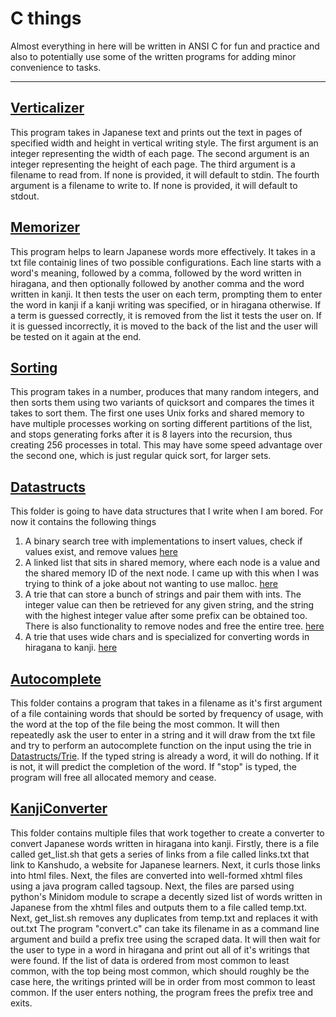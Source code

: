 # C things

<p>Almost everything in here will be written in ANSI C for fun and practice and also to potentially use some of the written programs for adding minor convenience to tasks.</p>

---
## <a href="Verticalizer/">Verticalizer</a>
<p>This program takes in Japanese text and prints out the text in pages of specified width and height in vertical writing style. The first argument is an integer representing the width of each page. The second argument is an integer representing the height of each page. The third argument is a filename to read from. If none is provided, it will default to stdin. The fourth argument is a filename to write to. If none is provided, it will default to stdout.</p>

## <a href="Memorizer/">Memorizer</a>
<p>This program helps to learn Japanese words more effectively. It takes in a txt file containig lines of two possible configurations. Each line starts with a word's meaning, followed by a comma, followed by the word written in hiragana, and then optionally followed by another comma and the word written in kanji. It then tests the user on each term, prompting them to enter the word in kanji if a kanji writing was specified, or in hiragana otherwise. If a term is guessed correctly, it is removed from the list it tests the user on. If it is guessed incorrectly, it is moved to the back of the list and the user will be tested on it again at the end.</p>

## <a href="Sorting/">Sorting</a>
<p>This program takes in a number, produces that many random integers, and then sorts them using two variants of quicksort and compares the times it takes to sort them. The first one uses Unix forks and shared memory to have multiple processes working on sorting different partitions of the list, and stops generating forks after it is 8 layers into the recursion, thus creating 256 processes in total. This may have some speed advantage over the second one, which is just regular quick sort, for larger sets.</p>

## <a href="Datastructs/">Datastructs</a>
<p>This folder is going to have data structures that I write when I am bored. For now it contains the following things
<ol>
    <li>A binary search tree with implementations to insert values, check if values exist, and remove values <a href="Datastructs/BST"> here</a></li>
    <li>A linked list that sits in shared memory, where each node is a value and the shared memory ID of the next node. I came up with this when I was trying to think of a joke about not wanting to use malloc. <a href="Datastructs/SharedLinkedLists"> here</a></li>
    <li>A trie that can store a bunch of strings and pair them with ints. The integer value can then be retrieved for any given string, and the string with the highest integer value after some prefix can be obtained too. There is also functionality to remove nodes and free the entire tree. <a href="Datastructs/Trie">here</a></li>
    <li>A trie that uses wide chars and is specialized for converting words in hiragana to kanji. <a href="Datastructs/Trie">here</a></li>
</ol>
</p>

## <a href="Autocomplete/">Autocomplete</a>
<p>This folder contains a program that takes in a filename as it's first argument of a file containing words that should be sorted by frequency of usage, with the word at the top of the file being the most common. It will then repeatedly ask the user to enter in a string and it will draw from the txt file and try to perform an autocomplete function on the input using the trie in <a href="Datastructs/Trie">Datastructs/Trie</a>. If the typed string is already a word, it will do nothing. If it is not, it will predict the completion of the word. If "stop" is typed, the program will free all allocated memory and cease.
</p>

## <a href="KanjiConverter/">KanjiConverter</a>
<p>This folder contains multiple files that work together to create a converter to convert Japanese words written in hiragana into kanji. Firstly, there is a file called get_list.sh that gets a series of links from a file called links.txt that link to Kanshudo, a website for Japanese learners. Next, it curls those links into html files. Next, the files are converted into well-formed xhtml files using a java program called tagsoup. Next, the files are parsed using python's Minidom module to scrape a decently sized list of words written in Japanese from the xhtml files and outputs them to a file called temp.txt. Next, get_list.sh removes any duplicates from temp.txt and replaces it with out.txt The program "convert.c" can take its filename in as a command line argument and build a prefix tree using the scraped data. It will then wait for the user to type in a word in hiragana and print out all of it's writings that were found. If the list of data is ordered from most common to least common, with the top being most common, which should roughly be the case here, the writings printed will be in order from most common to least common. If the user enters nothing, the program frees the prefix tree and exits.
</p>



